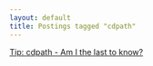 ```yaml
---
layout: default
title: Postings tagged "cdpath"
---
```

[Tip: cdpath - Am I the last to know?](http://janesconference.github.com/KievII//2009/10/tip-cdpath-am-i-the-last-to-know)<br />
